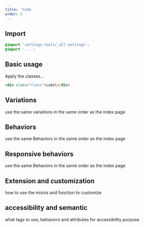 ```yaml
---
title: 'Code'
order: 2
---
```


## Import

```css
@import 'settings-tools/_all-settings';
@import '...';
```

## Basic usage

Apply the classes...

```html
<div class="class">Label</div>
```

<preview path="src/pages/Components/FileUploader/previews/FileUploader"></preview>

## Variations

use the same variations in the same order as the index page

## Behaviors

use the same Behaviors in the same order as the index page

## Responsive behaviors

use the same Behaviors in the same order as the index page

## Extension and customization

how to use the mixins and function to customize

## accessibility and semantic

what tags to use, behaviors and attributes for accessibility purpose